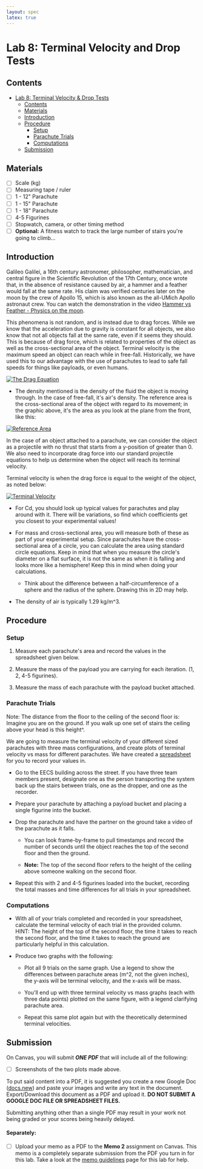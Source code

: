```yaml
---
layout: spec
latex: true
---
```


# Lab 8: Terminal Velocity and Drop Tests

## Contents

- [Lab 8: Terminal Velocity & Drop Tests](#lab-8-terminal-velocity-and-drop-tests)
  - [Contents](#contents)
  - [Materials](#materials)
  - [Introduction](#introduction)
  - [Procedure](#procedure)
    - [Setup](#setup)
    - [Parachute Trials](#parachute-trials)
    - [Computations](#computations)
  - [Submission](#submission)

## Materials

- [ ] Scale (kg)
- [ ] Measuring tape / ruler
- [ ] 1 - 12" Parachute
- [ ] 1 - 15" Parachute
- [ ] 1 - 18" Parachute
- [ ] 4-5 Figurines
- [ ] Stopwatch, camera, or other timing method
- [ ] **Optional:** A fitness watch to track the large number of stairs you're going to climb...

## Introduction

Galileo Galilei, a 16th century astronomer, philosopher, mathematician, and central figure in the Scientific Revolution of the 17th Century, once wrote that, in the absence of resistance caused by air, a hammer and a feather would fall at the same rate. His claim was verified centuries later on the moon by the crew of Apollo 15, which is also known as the all-UMich Apollo astronaut crew. You can watch the demonstration in the video [Hammer vs Feather - Physics on the moon](https://youtu.be/KDp1tiUsZw8?feature=shared).

This phenomena is not random, and is instead due to drag forces. While we know that the acceleration due to gravity is constant for all objects, we also know that not all objects fall at the same rate, even if it seems they should. This is because of drag force, which is related to properties of the object as well as the cross-sectional area of the object. Terminal velocity is the maximum speed an object can reach while in free-fall. Historically, we have used this to our advantage with the use of parachutes to lead to safe fall speeds for things like payloads, or even humans.

[![The Drag Equation](https://www1.grc.nasa.gov/wp-content/uploads/drageq-1-scaled.jpg)](https://www1.grc.nasa.gov/beginners-guide-to-aeronautics/drag-equation/)

- The density mentioned is the density of the fluid the object is moving through. In the case of free-fall, it's air's density. The reference area is the cross-sectional area of the object with regard to its movement; in the graphic above, it's the area as you look at the plane from the front, like this:

[![Reference Area](https://www1.grc.nasa.gov/wp-content/uploads/sized.jpg)](https://www1.grc.nasa.gov/beginners-guide-to-aeronautics/size-effects-on-drag/)

In the case of an object attached to a parachute, we can consider the object as a projectile with no thrust that starts from a y-position of greater than 0. We also need to incorporate drag force into our standard projectile equations to help us determine when the object will reach its terminal velocity.

Terminal velocity is when the drag force is equal to the weight of the object, as noted below:

[![Terminal Velocity](https://www1.grc.nasa.gov/wp-content/uploads/termv.jpg)](https://www1.grc.nasa.gov/beginners-guide-to-aeronautics/termvel/)

- For Cd, you should look up typical values for parachutes and play around with it. There will be variations, so find which coefficients get you closest to your experimental values!

- For mass and cross-sectional area, you will measure both of these as part of your experimental setup. Since parachutes have the cross-sectional area of a circle, you can calculate the area using standard circle equations. Keep in mind that when you measure the circle's diameter on a flat surface, it is not the same as when it is falling and looks more like a hemisphere! Keep this in mind when doing your calculations.

  - Think about the difference between a half-circumference of a sphere and the radius of the sphere. Drawing this in 2D may help.

- The density of air is typically 1.29 kg/m^3.

## Procedure

### Setup

1. Measure each parachute's area and record the values in the spreadsheet given below.

2. Measure the mass of the payload you are carrying for each iteration. (1, 2, 4-5 figurines).

3. Measure the mass of each parachute with the payload bucket attached.

### Parachute Trials

<div class="primer-spec-callout info" markdown="1">
Note: The distance from the floor to the ceiling of the second floor is: 
Imagine you are on the ground. If you walk up one set of stairs the ceiling above your head is this height^.
</div>

We are going to measure the terminal velocity of your different sized parachutes with three mass configurations, and create plots of terminal velocity vs mass for different parachutes. We have created a [spreadsheet](https://docs.google.com/spreadsheets/d/1g0C3GjiIXb2twbJVo77Gfwd3KZr_5--W4aGh4ZKWDxo/edit?usp=sharing) for you to record your values in.

- Go to the EECS building across the street. If you have three team members present, designate one as the person transporting the system back up the stairs between trials, one as the dropper, and one as the recorder.

- Prepare your parachute by attaching a payload bucket and placing a single figurine into the bucket.

- Drop the parachute and have the partner on the ground take a video of the parachute as it falls.

  - You can look frame-by-frame to pull timestamps and record the number of seconds until the object reaches the top of the second floor and then the ground.

  - **Note:** The top of the second floor refers to the height of the ceiling above someone walking on the second floor.

- Repeat this with 2 and 4-5 figurines loaded into the bucket, recording the total masses and time differences for all trials in your spreadsheet.

### Computations

- With all of your trials completed and recorded in your spreadsheet, calculate the terminal velocity of each trial in the provided column. HINT: The height of the top of the second floor, the time it takes to reach the second floor, and the time it takes to reach the ground are particularly helpful in this calculation.

- Produce two graphs with the following:

  - Plot all 9 trials on the same graph. Use a legend to show the differences between parachute areas (m^2, not the given inches), the y-axis will be terminal velocity, and the x-axis will be mass.

  - You'll end up with three terminal velocity vs mass graphs (each with three data points) plotted on the same figure, with a legend clarifying parachute area.

  - Repeat this same plot again but with the theoretically determined terminal velocities.

## Submission

On Canvas, you will submit ***ONE PDF*** that will include all of the following:

- [ ] Screenshots of the two plots made above.

To put said content into a PDF, it is suggested you create a new Google Doc ([docs.new](https://docs.new)) and paste your images and write any text in the document. Export/Download this document as a PDF and upload it. **DO NOT SUBMIT A GOOGLE DOC FILE OR SPREADSHEET FILES.**

<div class="primer-spec-callout danger" markdown="1">
Submitting anything other than a single PDF may result in your work not being graded or your scores being heavily delayed.
</div>

#### Separately:

- [ ] Upload your memo as a PDF to the **Memo 2** assignment on Canvas. This memo is a completely separate submission from the PDF you turn in for this lab. Take a look at the [memo guidelines](https://980.engr100.org/labs/memo-guidelines) page for this lab for help.